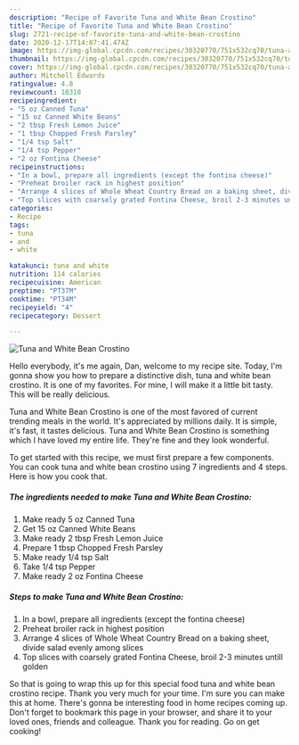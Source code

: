 ```yaml
---
description: "Recipe of Favorite Tuna and White Bean Crostino"
title: "Recipe of Favorite Tuna and White Bean Crostino"
slug: 2721-recipe-of-favorite-tuna-and-white-bean-crostino
date: 2020-12-17T14:07:41.474Z
image: https://img-global.cpcdn.com/recipes/30320770/751x532cq70/tuna-and-white-bean-crostino-recipe-main-photo.jpg
thumbnail: https://img-global.cpcdn.com/recipes/30320770/751x532cq70/tuna-and-white-bean-crostino-recipe-main-photo.jpg
cover: https://img-global.cpcdn.com/recipes/30320770/751x532cq70/tuna-and-white-bean-crostino-recipe-main-photo.jpg
author: Mitchell Edwards
ratingvalue: 4.8
reviewcount: 10318
recipeingredient:
- "5 oz Canned Tuna"
- "15 oz Canned White Beans"
- "2 tbsp Fresh Lemon Juice"
- "1 tbsp Chopped Fresh Parsley"
- "1/4 tsp Salt"
- "1/4 tsp Pepper"
- "2 oz Fontina Cheese"
recipeinstructions:
- "In a bowl, prepare all ingredients (except the fontina cheese)"
- "Preheat broiler rack in highest position"
- "Arrange 4 slices of Whole Wheat Country Bread on a baking sheet, divide salad evenly among slices"
- "Top slices with coarsely grated Fontina Cheese, broil 2-3 minutes untill golden"
categories:
- Recipe
tags:
- tuna
- and
- white

katakunci: tuna and white 
nutrition: 114 calories
recipecuisine: American
preptime: "PT37M"
cooktime: "PT34M"
recipeyield: "4"
recipecategory: Dessert

---
```



![Tuna and White Bean Crostino](https://img-global.cpcdn.com/recipes/30320770/751x532cq70/tuna-and-white-bean-crostino-recipe-main-photo.jpg)

Hello everybody, it's me again, Dan, welcome to my recipe site. Today, I'm gonna show you how to prepare a distinctive dish, tuna and white bean crostino. It is one of my favorites. For mine, I will make it a little bit tasty. This will be really delicious.



Tuna and White Bean Crostino is one of the most favored of current trending meals in the world. It's appreciated by millions daily. It is simple, it's fast, it tastes delicious. Tuna and White Bean Crostino is something which I have loved my entire life. They're fine and they look wonderful.


To get started with this recipe, we must first prepare a few components. You can cook tuna and white bean crostino using 7 ingredients and 4 steps. Here is how you cook that.

<!--inarticleads1-->

##### The ingredients needed to make Tuna and White Bean Crostino:

1. Make ready 5 oz Canned Tuna
1. Get 15 oz Canned White Beans
1. Make ready 2 tbsp Fresh Lemon Juice
1. Prepare 1 tbsp Chopped Fresh Parsley
1. Make ready 1/4 tsp Salt
1. Take 1/4 tsp Pepper
1. Make ready 2 oz Fontina Cheese




<!--inarticleads2-->

##### Steps to make Tuna and White Bean Crostino:

1. In a bowl, prepare all ingredients (except the fontina cheese)
1. Preheat broiler rack in highest position
1. Arrange 4 slices of Whole Wheat Country Bread on a baking sheet, divide salad evenly among slices
1. Top slices with coarsely grated Fontina Cheese, broil 2-3 minutes untill golden




So that is going to wrap this up for this special food tuna and white bean crostino recipe. Thank you very much for your time. I'm sure you can make this at home. There's gonna be interesting food in home recipes coming up. Don't forget to bookmark this page in your browser, and share it to your loved ones, friends and colleague. Thank you for reading. Go on get cooking!
